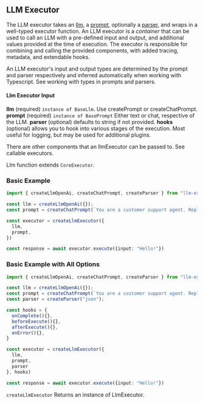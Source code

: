 ## LLM Executor

The LLM executor takes an [llm](/llm), a [prompt](/prompt), optionally a [parser](/parser), and wraps in a well-typed executor function. An LLM executor is a *container* that can be used to call an LLM with a pre-defined input and output, and additional values provided at the time of execution. The executor is responsible for combining and calling the provided components, with added tracing, metadata, and extendable hooks.

An LLM executor's input and output types are determined by the prompt and parser respectively and inferred automatically when working with Typescript. See working with types in prompts and parsers.

#### Llm Executor Input
**llm** (required) `instance of BaseLlm`. Use createPrompt or createChatPrompt.
**prompt** (required) `instance of BasePrompt` Either text or chat, respective of the LLM.
**parser** (optional) defaults to string if not provided.
**hooks** (optional) allows you to hook into various stages of the execution. Most useful for logging, but may be used for additional plugins.

There are other components that an llmExecutor can be passed to. See callable executors.

Llm function extends `CoreExecutor`.

### Basic Example
```typescript
import { createLlmOpenAi, createChatPrompt, createParser } from "llm-exe";

const llm = createLlmOpenAi({});
const prompt = createChatPrompt(`You are a customer support agent. Reply below.`);

const executor = createLlmExecutor({
  llm,
  prompt,
})

const response = await executor.execute({input: "Hello!"})
```

### Basic Example with All Options
```typescript
import { createLlmOpenAi, createChatPrompt, createParser } from "llm-exe";

const llm = createLlmOpenAi({});
const prompt = createChatPrompt(`You are a customer support agent. Reply below.`);
const parser = createParser("json");

const hooks = {
  onComplete(){},
  beforeExecute(){},
  afterExecute(){},
  onError(){},
}

const executor = createLlmExecutor({
  llm,
  prompt,
  parser
}, hooks)

const response = await executor.execute({input: "Hello!"})
```

`createLlmExecutor` Returns an instance of LlmExecutor. 


